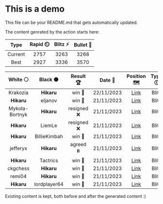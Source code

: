 # This is a demo

This file can be your README.md that gets automatically updated.

The content genrated by the action starts here:

<!--START_SECTION:chessStats-->
<!-- Automatically generated with https://github.com/Balastrong/chess-stats-action -->

| Type | Rapid ⏲️ | Blitz ⚡ | Bullet 🔫 |
|:---:|:---:|:---:|:---:|
| Current | 2757 | 3263 | 3268 |
| Best | 2927 | 3336 | 3570 |

| White ⚪ | Black ⚫ | Result 🏆 | Date 📅 | Position 🗺️ | Type 🕕 |
|:---:|:---:|:---:|:---:|:---:|:---:|
| Krakozia | **Hikaru** | win 🥇 | 22/11/2023 | <a href="http://www.ee.unb.ca/cgi-bin/tervo/fen.pl?select=8/5p2/5Pp1/1P3kPp/5P1P/4K3/8/2q5 w - -">Link</a> | Blitz |
| **Hikaru** | eljanov | win 🥇 | 21/11/2023 | <a href="http://www.ee.unb.ca/cgi-bin/tervo/fen.pl?select=2N4R/kp1r4/p3rp2/2P5/1P2p3/5nP1/P4PK1/2R5 b - -">Link</a> | Blitz |
| Mykola-Bortnyk | **Hikaru** | resigned ❌ | 21/11/2023 | <a href="http://www.ee.unb.ca/cgi-bin/tervo/fen.pl?select=3r4/8/4K2p/8/1PP2k1P/1R5P/8/8 b - -">Link</a> | Blitz |
| **Hikaru** | LiemLe | resigned ❌ | 21/11/2023 | <a href="http://www.ee.unb.ca/cgi-bin/tervo/fen.pl?select=5rk1/p5pp/2p1b3/2P1p3/1P2p2P/8/P3q3/R3KN2 w - -">Link</a> | Blitz |
| **Hikaru** | BillieKimbah | win 🥇 | 21/11/2023 | <a href="http://www.ee.unb.ca/cgi-bin/tervo/fen.pl?select=8/5p2/8/5k2/2pP4/2N3K1/5P2/8 b - -">Link</a> | Blitz |
| jefferyx | **Hikaru** | agreed ⏸️ | 21/11/2023 | <a href="http://www.ee.unb.ca/cgi-bin/tervo/fen.pl?select=r4rk1/pp3pp1/4bn1p/8/8/1B3N2/PP3PPP/2R2RK1 w - -">Link</a> | Blitz |
| **Hikaru** | Tactrics | win 🥇 | 21/11/2023 | <a href="http://www.ee.unb.ca/cgi-bin/tervo/fen.pl?select=8/7R/8/8/8/1k3P2/3KN3/8 b - -">Link</a> | Blitz |
| ckgchess | **Hikaru** | win 🥇 | 21/11/2023 | <a href="http://www.ee.unb.ca/cgi-bin/tervo/fen.pl?select=8/5p2/R2p1k2/1p1Pp1p1/1P4Pp/1N1nnP1P/2r5/3K3R w - -">Link</a> | Blitz |
| remi04 | **Hikaru** | win 🥇 | 21/11/2023 | <a href="http://www.ee.unb.ca/cgi-bin/tervo/fen.pl?select=1qr2nk1/p4ppp/1p2p3/1Q1P4/P7/b1r2N1P/5PP1/1R1R2K1 w - -">Link</a> | Blitz |
| **Hikaru** | lordplayer64 | win 🥇 | 21/11/2023 | <a href="http://www.ee.unb.ca/cgi-bin/tervo/fen.pl?select=r7/1p3P2/2p1P1k1/3nB1p1/pP6/P6p/7K/5R2 b - -">Link</a> | Blitz |

<!--END_SECTION:chessStats-->

Existing content is kept, both before and after the generated content :)
